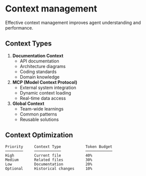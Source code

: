 # Context management

Effective context management improves agent understanding and performance.

## **Context Types**

1. **Documentation Context**
   * API documentation
   * Architecture diagrams
   * Coding standards
   * Domain knowledge
2. **MCP (Model Context Protocol)**
   * External system integration
   * Dynamic context loading
   * Real-time data access
3. **Global Context**
   * Team-wide learnings
   * Common patterns
   * Reusable solutions

## **Context Optimization**

```
Priority     Context Type           Token Budget
────────     ────────────           ────────────
High         Current file           40%
Medium       Related files          30%
Low          Documentation          20%
Optional     Historical changes     10%
```

